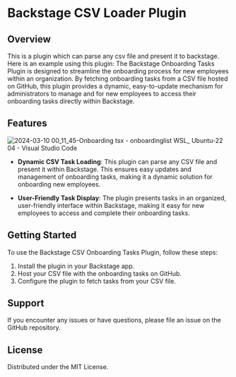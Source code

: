 # Backstage CSV Loader Plugin

## Overview
This is a plugin which can parse any csv file and present it to backstage. Here is an example using this plugin: The Backstage Onboarding Tasks Plugin is designed to streamline the onboarding process for new employees within an organization. By fetching onboarding tasks from a CSV file hosted on GitHub, this plugin provides a dynamic, easy-to-update mechanism for administrators to manage and for new employees to access their onboarding tasks directly within Backstage.

## Features
![2024-03-10 00_11_45-Onboarding tsx - onboardinglist  WSL_ Ubuntu-22 04  - Visual Studio Code](https://github.com/automationpi/backstage-plugin-csvloader/assets/82222256/b9011db9-bcb7-4033-81fb-9a5c49ca6eed)

- **Dynamic CSV Task Loading**: This plugin can parse any CSV file and present it within Backstage. This ensures easy updates and management of onboarding tasks, making it a dynamic solution for onboarding new employees.

- **User-Friendly Task Display**: The plugin presents tasks in an organized, user-friendly interface within Backstage, making it easy for new employees to access and complete their onboarding tasks.

## Getting Started
To use the Backstage CSV Onboarding Tasks Plugin, follow these steps:

1. Install the plugin in your Backstage app.
2. Host your CSV file with the onboarding tasks on GitHub.
3. Configure the plugin to fetch tasks from your CSV file.

## Support

If you encounter any issues or have questions, please file an issue on the GitHub repository.

## License

Distributed under the MIT License. 
